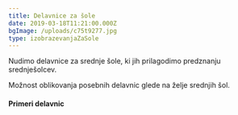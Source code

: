 ```yaml
---
title: Delavnice za šole
date: 2019-03-18T11:21:00.000Z
bgImage: /uploads/c75t9277.jpg
type: izobrazevanjaZaSole
---
```

Nudimo delavnice za srednje šole, ki jih prilagodimo predznanju srednješolcev. 

Možnost oblikovanja posebnih delavnic glede na želje srednjih šol.

#### Primeri delavnic
